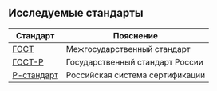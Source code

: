 ## Исследуемые стандарты

| Стандарт                                   | Пояснение                                     |
| ----------------------------------------------------------- | --------------------------------------------- |
| [ГОСТ](https://github.com/AlekseyObm/Analysis_of_technical_standards/blob/ef9848972e84cd0430887e760d1a063ee9c317f4/BASE/%D0%9C%D0%B5%D0%B6%D0%B3%D0%BE%D1%81%D1%83%D0%B4%D0%B0%D1%80%D1%81%D1%82%D0%B2%D0%B5%D0%BD%D0%BD%D1%8B%D0%B9%20%D1%81%D1%82%D0%B0%D0%BD%D0%B4%D0%B0%D1%80%D1%82.md)                       | Межгосударственный стандарт             |
| [ГОСТ-Р]()                                                  | Государственный стандарт России               |
| [Р-стандарт]()                                            | Российская система сертификации               |

